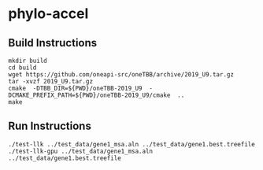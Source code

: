 # phylo-accel

## Build Instructions
```
mkdir build
cd build
wget https://github.com/oneapi-src/oneTBB/archive/2019_U9.tar.gz
tar -xvzf 2019_U9.tar.gz
cmake  -DTBB_DIR=${PWD}/oneTBB-2019_U9  -DCMAKE_PREFIX_PATH=${PWD}/oneTBB-2019_U9/cmake  ..
make
```

## Run Instructions
```
./test-llk ../test_data/gene1_msa.aln ../test_data/gene1.best.treefile 
./test-llk-gpu ../test_data/gene1_msa.aln ../test_data/gene1.best.treefile
```

